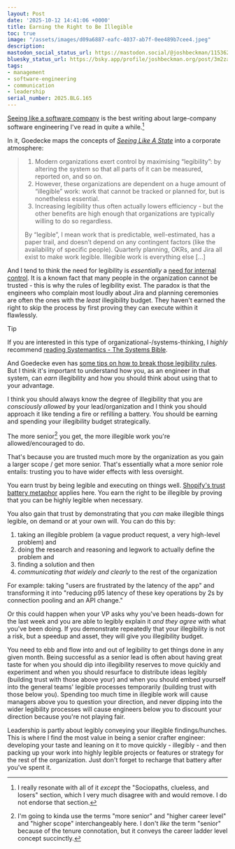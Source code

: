 ```yaml
---
layout: Post
date: '2025-10-12 14:41:06 +0000'
title: Earning the Right to Be Illegible
toc: true
image: "/assets/images/d09a6887-eafc-4037-ab7f-0ee489b7cee4.jpeg"
description:
mastodon_social_status_url: https://mastodon.social/@joshbeckman/115362404450655735
bluesky_status_url: https://bsky.app/profile/joshbeckman.org/post/3m2zafzscac2i
tags:
- management
- software-engineering
- communication
- leadership
serial_number: 2025.BLG.165
---
```


[Seeing like a software company](https://www.seangoedecke.com/seeing-like-a-software-company/) is the best writing about large-company software engineering I've read in quite a while.[^1]

In it, Goedecke maps the concepts of *[Seeing Like A State](https://en.wikipedia.org/wiki/Seeing_Like_a_State)* into a corporate atmosphere:

> 1. Modern organizations exert control by maximising “legibility”: by altering the system so that all parts of it can be measured, reported on, and so on.
> 2. However, these organizations are dependent on a huge amount of “illegible” work: work that cannot be tracked or planned for, but is nonetheless essential.
> 3. Increasing legibility thus often actually lowers efficiency - but the other benefits are high enough that organizations are typically willing to do so regardless.
>
> By “legible”, I mean work that is predictable, well-estimated, has a paper trail, and doesn’t depend on any contingent factors (like the availability of specific people). Quarterly planning, OKRs, and Jira all exist to make work legible. Illegible work is everything else [...]

And I tend to think the need for legibility is _essentially_ a [need for internal control](https://news.ycombinator.com/item?id=45510656). It is a known fact that many people in the organization cannot be trusted - this is why the rules of legibility exist. The paradox is that the engineers who complain most loudly about Jira and planning ceremonies are often the ones with the _least_ illegibility budget. They haven't earned the right to skip the process by first proving they can execute within it flawlessly.

> [!TIP]
> If you are interested in this type of organizational-/systems-thinking, I *highly* recommend [reading Systemantics - The Systems Bible](https://www.joshbeckman.org/blog/reading/after-re-reading-the-systems-bible).

And Goedecke even has [some tips on how to break those legibility rules](https://www.seangoedecke.com/breaking-rules/). But I think it's important to understand how you, as an engineer in that system, can _earn_ illegibility and how you should think about using that to your advantage.

I think you should always know the degree of illegibility that you are _consciously allowed_ by your lead/organization and I think you should approach it like tending a fire or refilling a battery. You should be earning and spending your illegibility budget strategically.

The more senior[^2] you get, the more illegible work you're allowed/encouraged to do.

That's because you are trusted much more by the organization as you gain a larger scope / get more senior. That's essentially what a more senior role entails: trusting you to have wider effects with less oversight.

You earn trust by being legible and executing on things well. [Shopify's trust battery metaphor](https://fs.blog/knowledge-project-podcast/tobi-lutke/#:~:text=Trust%20battery%20fits,each%20other%20feedback.) applies here. You earn the right to be illegible by proving that you can be highly legible when necessary.

You also gain that trust by demonstrating that you _can_ make illegible things legible, on demand or at your own will. You can do this by:
1. taking an illegible problem (a vague product request, a very high-level problem) and
2. doing the research and reasoning and legwork to actually define the problem and
3. finding a solution and then
4. _communicating that widely and clearly_ to the rest of the organization

For example: taking "users are frustrated by the latency of the app" and transforming it into "reducing p95 latency of these key operations by 2s by connection pooling and an API change."

Or this could happen when your VP asks why you've been heads-down for the last week and you are able to legibly explain it _and they agree_ with what you've been doing. If you demonstrate repeatedly that your illegibility is not a risk, but a speedup and asset, they will give you illegibility budget.

You need to ebb and flow into and out of legibility to get things done in any given month. Being successful as a senior lead is often about having great taste for when you should dip into illegibility reserves to move quickly and experiment and when you should resurface to distribute ideas legibly (building trust with those above your) and when you should embed yourself into the general teams' legible processes temporarily (building trust with those below you). Spending too much time in illegible work will cause managers above you to question your direction, and never dipping into the wider legibility processes will cause engineers below you to discount your direction because you're not playing fair.

Leadership is partly about legibly conveying your illegible findings/hunches. This is where I find the most value in being a senior crafter engineer: developing your taste and leaning on it to move quickly - illegibly - and then packing up your work into highly legible projects or features or strategy for the rest of the organization. Just don't forget to recharge that battery after you've spent it.

[^1]: I really resonate with all of it *except* the "Sociopaths, clueless, and losers" section, which I very much disagree with and would remove. I do not endorse that section.
[^2]: I'm going to kinda use the terms "more senior" and "higher career level" and "higher scope" interchangeably here. I don't *like* the term "senior" because of the tenure connotation, but it conveys the career ladder level concept succinctly.
